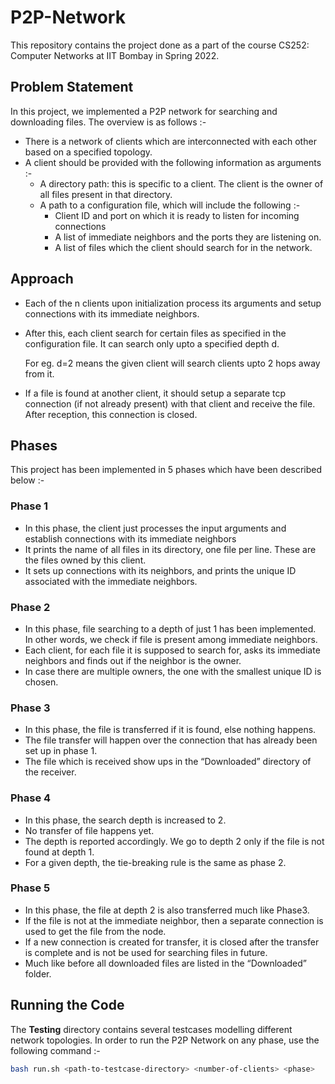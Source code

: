 # P2P-Network
This repository contains the project done as a part of the course CS252: Computer Networks at IIT Bombay in Spring 2022.

## Problem Statement
In this project, we implemented a P2P network for searching and downloading files. The overview is as follows :-
 - There is a network of clients which are interconnected with each other based on a specified topology.
 - A client should be provided with the following information as arguments :-
   - A directory path: this is specific to a client. The client is the owner of all files present in that directory. 
   - A path to a configuration file, which will include the following :- 
     - Client ID and port on which it is ready to listen for incoming connections
     - A list of immediate neighbors and the ports they are listening on. 
     - A list of files which the client should search for in the network.
     
## Approach
 - Each of the n clients upon initialization process its arguments and setup connections with its immediate neighbors.
 - After this, each client search for certain files as specified in the configuration file. It can search only upto a specified depth d.
   
   For eg. d=2 means the given client will search clients upto 2 hops away from it.
 - If a file is found at another client, it should setup a separate tcp connection (if not already present) with that client and receive the file. After reception, this connection is closed. 

## Phases
This project has been implemented in 5 phases which have been described below :-

### Phase 1

- In this phase, the client just processes the input arguments and establish connections with its immediate neighbors
- It prints the name of all files in its directory, one file per line. These are the files owned by this client.
- It sets up connections with its neighbors, and prints the unique ID associated with the immediate neighbors. 
  
### Phase 2

- In this phase, file searching to a depth of just 1 has been implemented. In other words, we check if file is present among immediate neighbors.
- Each client, for each file it is supposed to search for, asks its immediate neighbors and finds out if the neighbor is the owner.
- In case there are multiple owners, the one with the smallest unique ID is chosen.
  
### Phase 3

- In this phase, the file is transferred if it is found, else nothing happens.
- The file transfer will happen over the connection that has already been set up in phase 1.
- The file which is received show ups in the “Downloaded” directory of the receiver. 

### Phase 4

- In this phase, the search depth is increased to 2.
- No transfer of file happens yet.
- The depth is reported accordingly. We go to depth 2 only if the file is not found at depth 1.
- For a given depth, the tie-breaking rule is the same as phase 2.
  
### Phase 5

- In this phase, the file at depth 2 is also transferred much like Phase3.
- If the file is not at the immediate neighbor, then a separate connection is used to get the file from the node.
- If a new connection is created for transfer, it is closed after the transfer is complete and is not be used for searching files in future.
- Much like before all downloaded files are listed in the “Downloaded” folder.

## Running the Code

The **Testing** directory contains several testcases modelling different network topologies. In order to run the P2P Network on any phase, use the following command :-

```bash
bash run.sh <path-to-testcase-directory> <number-of-clients> <phase>
```
